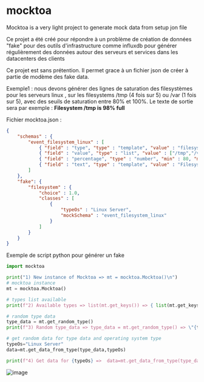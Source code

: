 # mocktoa
Mocktoa is a very light project to generate mock data from setup jon file 

Ce projet a été créé pour répondre à un problème de création de données "fake" pour des outils d'infrastructure comme influxdb pour générer régulièrement des données autour des serveurs et services dans les datacenters des clients

Ce projet est sans prétention. Il permet grace à un fichier json de créer à partie de modème des fake data.

Exemple1 : nous devons générer des lignes de saturation des filesystèmes pour les serveurs linux , sur les filesystems /tmp (4 fois sur 5) ou /var (1 fois sur 5), avec des seuils de saturation entre 80% et 100%. 
Le texte de sortie sera par exemple : **Filesystem /tmp is 98% full**

Fichier mocktoa.json :
```json
{
    "schemas" : { 
        "event_filesystem_linux" : [
            { "field" : "type", "type" : "template", "value" : "filesystem"},
            { "field" : "value", "type" : "list", "value" : ["/tmp","/var"], "weights" : [ 4, 1 ] },
            { "field" : "percentage", "type" : "number", "min" : 80, "max" : 100 },
            { "field" : "text", "type" : "template", "value" : "Filesystem {value} is {percentage}% full"}
        ]
    },
    "fake": {
        "filesystem" : {
            "choice" : 1.0,
            "classes" : [
                {
                    "typeOs" : "Linux Server",
                    "mockSchema" : "event_filesystem_linux"
                }
            ]
        }
    }
}
```

Exemple de script python pour générer un fake

``` python
import mocktoa

print("1) New instance of Mocktoa => mt = mocktoa.Mocktoa()\n")
# mocktoa instance
mt = mocktoa.Mocktoa()

# types list available
print(f"2) Available types => list(mt.get_keys()) => { list(mt.get_keys()) }\n")

# random type data
type_data = mt.get_random_type()
print(f"3) Random type_data => type_data = mt.get_random_type() => \"{type_data}\"\n")

# get random data for type data and operating system type
typeOs="Linux Server"
data=mt.get_data_from_type(type_data,typeOs)

print(f"4) Get data for {typeOs} =>  data=mt.get_data_from_type(type_data,typeOs) => { data }\n") 
```
![image](https://github.com/xuarig007/mocktoa/assets/35503724/67b71660-6fdf-4e3e-befd-470ac1f54d87)
